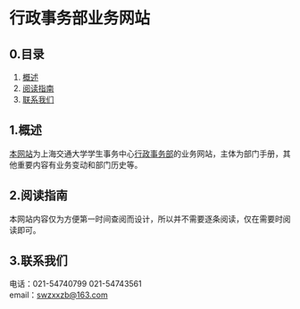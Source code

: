 行政事务部业务网站  
======

0.目录
----
1. [概述](#概述)  
2. [阅读指南](#阅读指南)  
3. [联系我们](#联系我们)  

1.概述  
-----
[本网站](https://wangbo-sjtu.github.io/Business-Changes/)为上海交通大学学生事务中心[行政事务部](xingzhengbu.group)的业务网站，主体为部门手册，其他重要内容有业务变动和部门历史等。

2.阅读指南  
-----
本网站内容仅为方便第一时间查阅而设计，所以并不需要逐条阅读，仅在需要时阅读即可。

3.联系我们  
-----
电话：021-54740799 021-54743561  
email：swzxxzb@163.com
